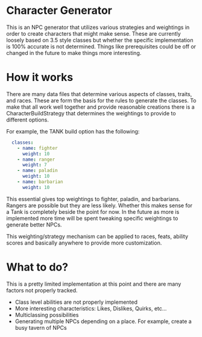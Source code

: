 # Character Generator
This is an NPC generator that utilizes various strategies and weightings in 
order to create characters that might make sense. These are currently loosely 
based on 3.5 style classes but whether the specific implementation is 100% 
accurate is not determined. Things like prerequisites could be off or changed 
in the future to make things more interesting.

# How it works
There are many data files that determine various aspects of classes, traits, 
and races. These are form the basis for the rules to generate the classes. 
To make that all work well together and provide reasonable creations there
is a CharacterBuildStrategy that determines the weightings to provide to 
different options. 

For example, the TANK build option has the following:

```yaml
  classes:
    - name: fighter
      weight: 10
    - name: ranger
      weight: 7
    - name: paladin
      weight: 10
    - name: barbarian
      weight: 10
```

This essential gives top weightings to fighter, paladin, and barbarians. Rangers
are possible but they are less likely. Whether this makes sense for a Tank is
completely beside the point for now. In the future as more is implemented
more time will be spent tweaking specific weightings to generate better NPCs.

This weighting/strategy mechanism can be applied to races, feats, ability scores
and basically anywhere to provide more customization.

# What to do?
This is a pretty limited implementation at this point and there are many 
factors not properly tracked. 

* Class level abilities are not properly implemented
* More interesting characteristics: Likes, Dislikes, Quirks, etc...
* Multiclassing possibilities
* Generating multiple NPCs depending on a place. For example, create a busy
tavern of NPCs
